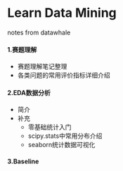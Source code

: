 # Learn Data Mining

notes from datawhale

#### 1.赛题理解

- 赛题理解笔记整理
- 各类问题的常用评价指标详细介绍

#### 2.EDA数据分析

- 简介
- 补充
  - 零基础统计入门
  - scipy.stats中常用分布介绍
  - seaborn统计数据可视化

#### 3.Baseline

